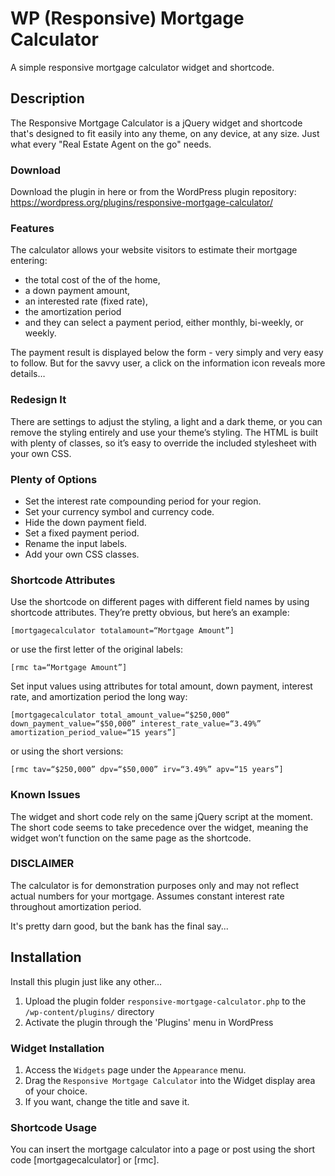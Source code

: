 WP (Responsive) Mortgage Calculator
===================================

A simple responsive mortgage calculator widget and shortcode.

## Description

The Responsive Mortgage Calculator is a jQuery widget and shortcode that's designed to fit easily into any theme, on any device, at any size. Just what every "Real Estate Agent on the go" needs.

### Download

Download the plugin in here or from the WordPress plugin repository: https://wordpress.org/plugins/responsive-mortgage-calculator/

### Features

The calculator allows your website visitors to estimate their mortgage entering:
* the total cost of the of the home,
* a down payment amount,
* an interested rate (fixed rate),
* the amortization period
* and they can select a payment period, either monthly, bi-weekly, or weekly.

The payment result is displayed below the form - very simply and very easy to follow. But for the savvy user, a click on the information icon reveals more details…

### Redesign It

There are settings to adjust the styling, a light and a dark theme, or you can remove the styling entirely and use your theme’s styling. The HTML is built with plenty of classes, so it’s easy to override the included stylesheet with your own CSS.

### Plenty of Options

* Set the interest rate compounding period for your region.
* Set your currency symbol and currency code.
* Hide the down payment field.
* Set a fixed payment period.
* Rename the input labels.
* Add your own CSS classes.

### Shortcode Attributes

Use the shortcode on different pages with different field names by using shortcode attributes. They’re pretty obvious, but here’s an example:

`[mortgagecalculator totalamount=“Mortgage Amount”]`

or use the first letter of the original labels:

`[rmc ta=“Mortgage Amount”]`

Set input values using attributes for total amount, down payment, interest rate, and amortization period the long way:

`[mortgagecalculator total_amount_value=“$250,000” down_payment_value=“$50,000” interest_rate_value=“3.49%” amortization_period_value=“15 years”]`

or using the short versions:

`[rmc tav=“$250,000” dpv=“$50,000” irv=“3.49%” apv=“15 years”]`

### Known Issues

The widget and short code rely on the same jQuery script at the moment. The short code seems to take precedence over the widget, meaning the widget won’t function on the same page as the shortcode.

### DISCLAIMER

The calculator is for demonstration purposes only and may not reflect actual numbers for your mortgage. Assumes constant interest rate throughout amortization period.

It's pretty darn good, but the bank has the final say...

## Installation

Install this plugin just like any other…

1. Upload the plugin folder `responsive-mortgage-calculator.php` to the `/wp-content/plugins/` directory
1. Activate the plugin through the 'Plugins' menu in WordPress

### Widget Installation

1. Access the `Widgets` page under the `Appearance` menu.
1. Drag the `Responsive Mortgage Calculator` into the Widget display area of your choice.
1. If you want, change the title and save it.

### Shortcode Usage 

You can insert the mortgage calculator into a page or post using the short code [mortgagecalculator] or [rmc].